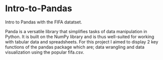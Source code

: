 # Intro-to-Pandas

Intro to Pandas with the FIFA datatset.

Panda is a versatile library that simplifies tasks of data manipulation in Python. It is built on the NumPy library and is thus well-suited for working with tabular data and spreadsheets. For this project I aimed to display 2 key functions of the pandas package which are; data wrangling and data visualization using the popular fifa.csv.
